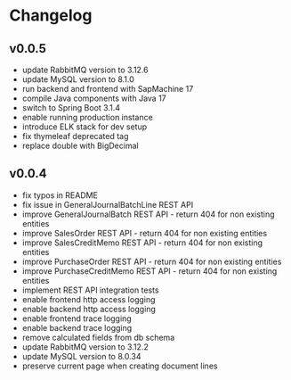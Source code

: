 # Changelog

## v0.0.5

- update RabbitMQ version to 3.12.6
- update MySQL version to 8.1.0
- run backend and frontend with SapMachine 17
- compile Java components with Java 17
- switch to Spring Boot 3.1.4
- enable running production instance
- introduce ELK stack for dev setup
- fix thymeleaf deprecated tag
- replace double with BigDecimal

## v0.0.4

- fix typos in README
- fix issue in GeneralJournalBatchLine REST API
- improve GeneralJournalBatch REST API - return 404 for non existing entities
- improve SalesOrder REST API - return 404 for non existing entities
- improve SalesCreditMemo REST API - return 404 for non existing entities
- improve PurchaseOrder REST API - return 404 for non existing entities
- improve PurchaseCreditMemo REST API - return 404 for non existing entities
- implement REST API integration tests
- enable frontend http access logging
- enable backend http access logging
- enable frontend trace logging
- enable backend trace logging
- remove calculated fields from db schema
- update RabbitMQ version to 3.12.2
- update MySQL version to 8.0.34
- preserve current page when creating document lines
